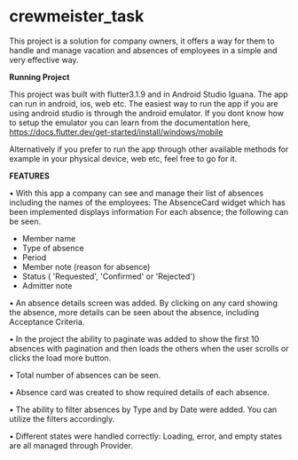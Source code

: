 # crewmeister_task

This project is a solution for company owners, it offers a way for them to handle and manage vacation and absences of employees in a simple and very effective way.



**Running Project**

This project was built with flutter3.1.9 and in Android Studio Iguana. The app can run in android, ios, web etc. The easiest way to run the app if you are using android studio is through the android emulator. If you dont know how to setup the emulator you can learn from the documentation here, https://docs.flutter.dev/get-started/install/windows/mobile

Alternatively if you prefer to run the app through other available methods for example in your physical device, web etc, feel free to go for it.



**FEATURES** 


• With this app a company can see and manage their list of absences including the names of the employees: The AbsenceCard widget which has been implemented displays information For each absence; the following can be seen.
- Member name
- Type of absence
- Period
- Member note (reason for absence)
- Status ( 'Requested', 'Confirmed' or 'Rejected')
- Admitter note


• An absence details screen was added. By clicking on any card showing the absence, more details can be seen about the absence, including Acceptance Criteria.

• In the project the ability to paginate was added to show the first 10 absences with pagination and then loads the others when the user scrolls or clicks the load more button.

• Total number of absences can be seen.

• Absence card was created to show required details of each absence. 

• The ability to filter absences by Type and by Date were added. You can utilize the filters accordingly. 

• Different states were handled correctly: Loading, error, and empty states are all managed through Provider.
